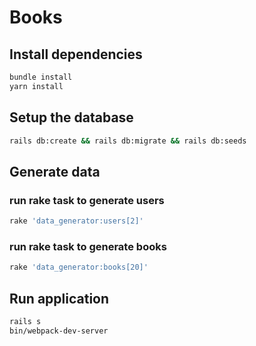 # Books

## Install dependencies
```bash
bundle install
yarn install
```

## Setup the database
```bash
rails db:create && rails db:migrate && rails db:seeds
```

## Generate data

### run rake task to generate users
```bash
rake 'data_generator:users[2]'
```

### run rake task to generate books
```bash
rake 'data_generator:books[20]'
```

## Run application

```bash
rails s
bin/webpack-dev-server
```
